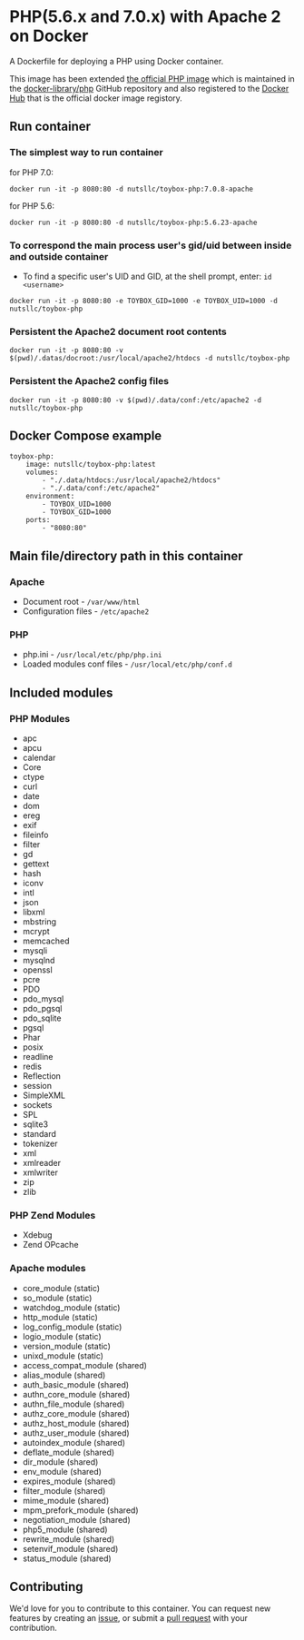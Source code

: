 # PHP(5.6.x and 7.0.x) with Apache 2 on Docker

A Dockerfile for deploying a PHP using Docker container.

This image has been extended [the official PHP image](https://hub.docker.com/_/php/) which is maintained in the [docker-library/php](https://github.com/docker-library/php/) GitHub repository and also registered to the [Docker Hub](https://hub.docker.com/r/nutsllc/toybox-php/) that is the official docker image registory.

## Run container

### The simplest way to run container

for PHP 7.0:

``docker run -it -p 8080:80 -d nutsllc/toybox-php:7.0.8-apache``

for PHP 5.6:

``docker run -it -p 8080:80 -d nutsllc/toybox-php:5.6.23-apache``

### To correspond the main process user's gid/uid between inside and outside container

* To find a specific user's UID and GID, at the shell prompt, enter: ``id <username>``

``docker run -it -p 8080:80 -e TOYBOX_GID=1000 -e TOYBOX_UID=1000 -d nutsllc/toybox-php``

### Persistent the Apache2 document root contents

``docker run -it -p 8080:80 -v $(pwd)/.datas/docroot:/usr/local/apache2/htdocs -d nutsllc/toybox-php``

### Persistent the Apache2 config files

``docker run -it -p 8080:80 -v $(pwd)/.data/conf:/etc/apache2 -d nutsllc/toybox-php``

## Docker Compose example
```
toybox-php:
	image: nutsllc/toybox-php:latest
	volumes:
		- "./.data/htdocs:/usr/local/apache2/htdocs"
		- "./.data/conf:/etc/apache2"
	environment:
		- TOYBOX_UID=1000
		- TOYBOX_GID=1000
	ports:
		- "8080:80"
```

## Main file/directory path in this container

### Apache

* Document root - ``/var/www/html``
* Configuration files - ``/etc/apache2``

### PHP

* php.ini - ``/usr/local/etc/php/php.ini``
* Loaded modules conf files - ``/usr/local/etc/php/conf.d``


## Included modules

### PHP Modules

* apc
* apcu
* calendar
* Core
* ctype
* curl
* date
* dom
* ereg
* exif
* fileinfo
* filter
* gd
* gettext
* hash
* iconv
* intl
* json
* libxml
* mbstring
* mcrypt
* memcached
* mysqli
* mysqlnd
* openssl
* pcre
* PDO
* pdo_mysql
* pdo_pgsql
* pdo_sqlite
* pgsql
* Phar
* posix
* readline
* redis
* Reflection
* session
* SimpleXML
* sockets
* SPL
* sqlite3
* standard
* tokenizer
* xml
* xmlreader
* xmlwriter
* zip
* zlib

### PHP Zend Modules

* Xdebug
* Zend OPcache

### Apache modules

* core_module (static)
* so_module (static)
* watchdog_module (static)
* http_module (static)
* log_config_module (static)
* logio_module (static)
* version_module (static)
* unixd_module (static)
* access_compat_module (shared)
* alias_module (shared)
* auth_basic_module (shared)
* authn_core_module (shared)
* authn_file_module (shared)
* authz_core_module (shared)
* authz_host_module (shared)
* authz_user_module (shared)
* autoindex_module (shared)
* deflate_module (shared)
* dir_module (shared)
* env_module (shared)
* expires_module (shared)
* filter_module (shared)
* mime_module (shared)
* mpm_prefork_module (shared)
* negotiation_module (shared)
* php5_module (shared)
* rewrite_module (shared)
* setenvif_module (shared)
* status_module (shared)

## Contributing

We'd love for you to contribute to this container. You can request new features by creating an [issue](https://github.com/nutsllc/toybox-apache2/issues), or submit a [pull request](https://github.com/nutsllc/toybox-apache2/pulls) with your contribution.
